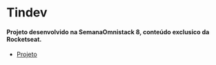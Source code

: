# Tindev

#### Projeto desenvolvido na SemanaOmnistack 8, conteúdo exclusico da Rocketseat.

- [Projeto](./projetos)

